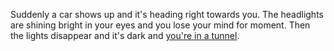 Suddenly a car shows up and it's heading right towards you. The headlights are shining bright in your eyes and you lose your mind for moment. Then the lights disappear and it's dark and [you're in a tunnel](../blackout/blackout.md).